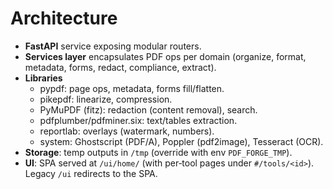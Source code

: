 # Architecture

- **FastAPI** service exposing modular routers.
- **Services layer** encapsulates PDF ops per domain (organize, format, metadata, forms, redact, compliance, extract).
- **Libraries**
  - pypdf: page ops, metadata, forms fill/flatten.
  - pikepdf: linearize, compression.
  - PyMuPDF (fitz): redaction (content removal), search.
  - pdfplumber/pdfminer.six: text/tables extraction.
  - reportlab: overlays (watermark, numbers).
  - system: Ghostscript (PDF/A), Poppler (pdf2image), Tesseract (OCR).
- **Storage**: temp outputs in `/tmp` (override with env `PDF_FORGE_TMP`).
- **UI**: SPA served at `/ui/home/` (with per‑tool pages under `#/tools/<id>`). Legacy `/ui` redirects to the SPA.
